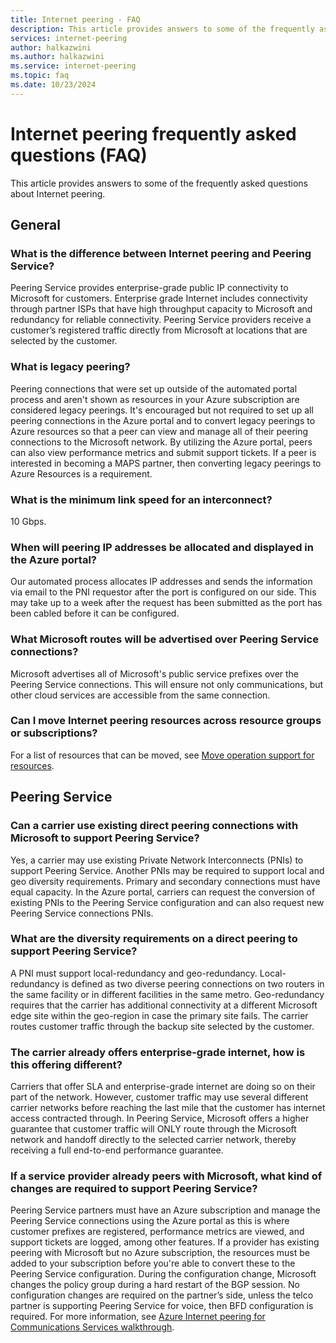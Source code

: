 ```yaml
---
title: Internet peering - FAQ
description: This article provides answers to some of the frequently asked questions asked about Internet peering.
services: internet-peering
author: halkazwini
ms.author: halkazwini
ms.service: internet-peering
ms.topic: faq
ms.date: 10/23/2024
---
```


# Internet peering frequently asked questions (FAQ)

This article provides answers to some of the frequently asked questions about Internet peering.

## General

### What is the difference between Internet peering and Peering Service?

Peering Service provides enterprise-grade public IP connectivity to Microsoft for customers. Enterprise grade Internet includes connectivity through partner ISPs that have high throughput capacity to Microsoft and redundancy for reliable connectivity. Peering Service providers receive a customer’s registered traffic directly from Microsoft at locations that are selected by the customer.

### What is legacy peering?

Peering connections that were set up outside of the automated portal process and aren't shown as resources in your Azure subscription are considered legacy peerings. It's encouraged but not required to set up all peering connections in the Azure portal and to convert legacy peerings to Azure resources so that a peer can view and manage all of their peering connections to the Microsoft network. By utilizing the Azure portal, peers can also view performance metrics and submit support tickets. If a peer is interested in becoming a MAPS partner, then converting legacy peerings to Azure Resources is a requirement.

### What is the minimum link speed for an interconnect?

10 Gbps.

### When will peering IP addresses be allocated and displayed in the Azure portal?

Our automated process allocates IP addresses and sends the information via email to the PNI requestor after the port is configured on our side. This may take up to a week after the request has been submitted as the port has been cabled before it can be configured.

### What Microsoft routes will be advertised over Peering Service connections?

Microsoft advertises all of Microsoft's public service prefixes over the Peering Service connections. This will ensure not only communications, but other cloud services are accessible from the same connection.

### Can I move Internet peering resources across resource groups or subscriptions?

For a list of resources that can be moved, see [Move operation support for resources](../azure-resource-manager/management/move-support-resources.md#microsoftpeering).

## Peering Service

### Can a carrier use existing direct peering connections with Microsoft to support Peering Service?

Yes, a carrier may use existing Private Network Interconnects (PNIs) to support Peering Service. Another PNIs may be required to support local and geo diversity requirements. Primary and secondary connections must have equal capacity. In the Azure portal, carriers can request the conversion of existing PNIs to the Peering Service configuration and can also request new Peering Service connections PNIs.

### What are the diversity requirements on a direct peering to support Peering Service?

A PNI must support local-redundancy and geo-redundancy. Local-redundancy is defined as two diverse peering connections on two routers in the same facility or in different facilities in the same metro. Geo-redundancy requires that the carrier has additional connectivity at a different Microsoft edge site within the geo-region in case the primary site fails. The carrier routes customer traffic through the backup site selected by the customer.

### The carrier already offers enterprise-grade internet, how is this offering different?

Carriers that offer SLA and enterprise-grade internet are doing so on their part of the network. However, customer traffic may use several different carrier networks before reaching the last mile that the customer has internet access contracted through. In Peering Service, Microsoft offers a higher guarantee that customer traffic will ONLY route through the Microsoft network and handoff directly to the selected carrier network, thereby receiving a full end-to-end performance guarantee.

### If a service provider already peers with Microsoft, what kind of changes are required to support Peering Service?

Peering Service partners must have an Azure subscription and manage the Peering Service connections using the Azure portal as this is where customer prefixes are registered, performance metrics are viewed, and support tickets are logged, among other features. If a provider has existing peering with Microsoft but no Azure subscription, the resources must be added to your subscription before you're able to convert these to the Peering Service configuration. During the configuration change, Microsoft changes the policy group during a hard restart of the BGP session. No configuration changes are required on the partner’s side, unless the telco partner is supporting Peering Service for voice, then BFD configuration is required. For more information, see [Azure Internet peering for Communications Services walkthrough](walkthrough-communications-services-partner.md).
